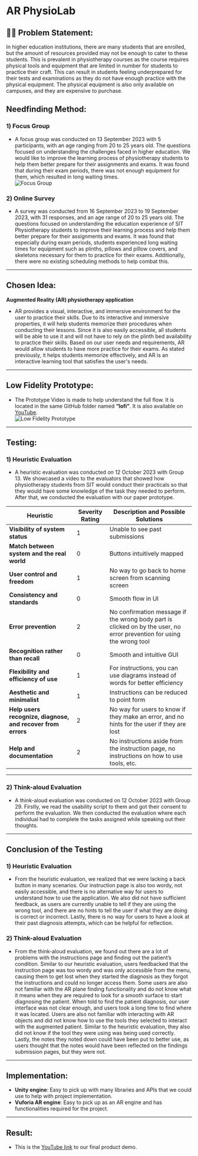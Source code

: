 # AR PhysioLab

## 👨‍💻 Problem Statement:
In higher education institutions, there are many students that are enrolled, but the amount of resources provided may not be enough to cater to these students. This is prevalent in physiotherapy courses as the course requires physical tools and equipment that are limited in number for students to practice their craft. This can result in students feeling underprepared for their tests and examinations as they do not have enough practice with the physical equipment. The physical equipment is also only available on campuses, and they are expensive to purchase.

## Needfinding Method:
### 1) Focus Group
- A focus group was conducted on 13 September 2023 with 5 participants, with an age ranging from 20 to 25 years old. The questions focused on understanding the challenges faced in higher education. We would like to improve the learning process of physiotherapy students to help them better prepare for their assignments and exams. It was found that during their exam periods, there was not enough equipment for them, which resulted in long waiting times.  
![Focus Group](assets/focus_group_image.png)

### 2) Online Survey
- A survey was conducted from 16 September 2023 to 19 September 2023, with 31 responses, and an age range of 20 to 25 years old. The questions focused on understanding the education experience of SIT Physiotherapy students to improve their learning process and help them better prepare for their assignments and exams. It was found that especially during exam periods, students experienced long waiting times for equipment such as plinths, pillows and pillow covers, and skeletons necessary for them to practice for their exams. Additionally, there were no existing scheduling methods to help combat this.

---

## Chosen Idea:
**Augmented Reality (AR) physiotherapy application**  
- AR provides a visual, interactive, and immersive environment for the user to practice their skills. Due to its interactive and immersive properties, it will help students memorize their procedures when conducting their lessons. Since it is also easily accessible, all students will be able to use it and will not have to rely on the plinth bed availability to practice their skills. Based on our user needs and requirements, AR would allow students to have more practice for their exams. As stated previously, it helps students memorize effectively, and AR is an interactive learning tool that satisfies the user's needs.

---

## Low Fidelity Prototype:
- The Prototype Video is made to help understand the full flow. It is located in the same GitHub folder named **“lofi”**. It is also available on [YouTube](https://youtu.be/YlqpJZwEBHg).  
![Low Fidelity Prototype](assets/low_fidelity_prototype_image.png)

---

## Testing:
### 1) Heuristic Evaluation
- A heuristic evaluation was conducted on 12 October 2023 with Group 13. We showcased a video to the evaluators that showed how physiotherapy students from SIT would conduct their practicals so that they would have some knowledge of the task they needed to perform. After that, we conducted the evaluation with our paper prototype.

| Heuristic                                 | Severity Rating | Description and Possible Solutions                                                                 |
|-------------------------------------------|-----------------|---------------------------------------------------------------------------------------------------|
| **Visibility of system status**           | 1               | Unable to see past submissions                                                                   |
| **Match between system and the real world** | 0               | Buttons intuitively mapped                                                                       |
| **User control and freedom**              | 1               | No way to go back to home screen from scanning screen                                            |
| **Consistency and standards**             | 0               | Smooth flow in UI                                                                                |
| **Error prevention**                      | 2               | No confirmation message if the wrong body part is clicked on by the user, no error prevention for using the wrong tool |
| **Recognition rather than recall**        | 0               | Smooth and intuitive GUI                                                                         |
| **Flexibility and efficiency of use**     | 1               | For instructions, you can use diagrams instead of words for better efficiency                   |
| **Aesthetic and minimalist**              | 1               | Instructions can be reduced to point form                                                       |
| **Help users recognize, diagnose, and recover from errors** | 2 | No way for users to know if they make an error, and no hints for the user if they are lost       |
| **Help and documentation**                | 2               | No instructions aside from the instruction page, no instructions on how to use tools, etc.       |

---

### 2) Think-aloud Evaluation
- A think-aloud evaluation was conducted on 12 October 2023 with Group 29. Firstly, we read the usability script to them and got their consent to perform the evaluation. We then conducted the evaluation where each individual had to complete the tasks assigned while speaking out their thoughts.

---

## Conclusion of the Testing
### 1) Heuristic Evaluation
- From the heuristic evaluation, we realized that we were lacking a back button in many scenarios. Our instruction page is also too wordy, not easily accessible, and there is no alternative way for users to understand how to use the application. We also did not have sufficient feedback, as users are currently unable to tell if they are using the wrong tool, and there are no hints to tell the user if what they are doing is correct or incorrect. Lastly, there is no way for users to have a look at their past diagnosis attempts, which can be helpful for reflection.

### 2) Think-aloud Evaluation
- From the think-aloud evaluation, we found out there are a lot of problems with the instructions page and finding out the patient’s condition. Similar to our heuristic evaluation, users feedbacked that the instruction page was too wordy and was only accessible from the menu, causing them to get lost when they started the diagnosis as they forgot the instructions and could no longer access them. Some users are also not familiar with the AR plane finding functionality and do not know what it means when they are required to look for a smooth surface to start diagnosing the patient. When told to find the patient diagnosis, our user interface was not clear enough, and users took a long time to find where it was located. Users are also not familiar with interacting with AR objects and did not know how to use the tools they selected to interact with the augmented patient. Similar to the heuristic evaluation, they also did not know if the tool they were using was being used correctly. Lastly, the notes they noted down could have been put to better use, as users thought that the notes would have been reflected on the findings submission pages, but they were not.

---

## Implementation:
- **Unity engine**: Easy to pick up with many libraries and APIs that we could use to help with project implementation.
- **Vuforia AR engine**: Easy to pick up as an AR engine and has functionalities required for the project.

---

## Result:
- This is the [YouTube link](https://youtu.be/wX21M9F2J64?feature=shared) to our final product demo.
